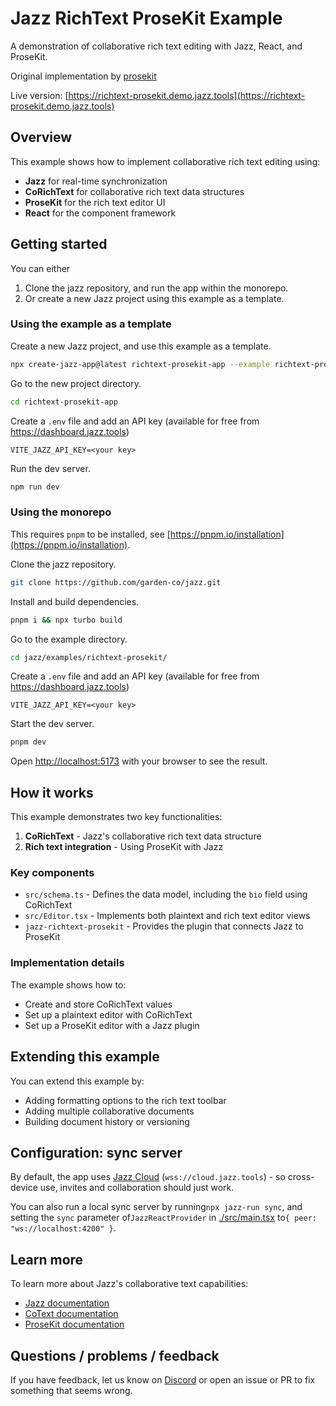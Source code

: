 # Jazz RichText ProseKit Example

A demonstration of collaborative rich text editing with Jazz, React, and ProseKit.

Original implementation by [prosekit](https://github.com/prosekit/prosekit-jazz)

Live version: [https://richtext-prosekit.demo.jazz.tools](https://richtext-prosekit.demo.jazz.tools)

## Overview

This example shows how to implement collaborative rich text editing using:

- **Jazz** for real-time synchronization
- **CoRichText** for collaborative rich text data structures
- **ProseKit** for the rich text editor UI
- **React** for the component framework

## Getting started

You can either

1. Clone the jazz repository, and run the app within the monorepo.
2. Or create a new Jazz project using this example as a template.

### Using the example as a template

Create a new Jazz project, and use this example as a template.

```bash
npx create-jazz-app@latest richtext-prosekit-app --example richtext-prosekit
```

Go to the new project directory.

```bash
cd richtext-prosekit-app
```

Create a `.env` file and add an API key (available for free from https://dashboard.jazz.tools)
```
VITE_JAZZ_API_KEY=<your key>
```

Run the dev server.

```bash
npm run dev
```

### Using the monorepo

This requires `pnpm` to be installed, see [https://pnpm.io/installation](https://pnpm.io/installation).

Clone the jazz repository.

```bash
git clone https://github.com/garden-co/jazz.git
```

Install and build dependencies.

```bash
pnpm i && npx turbo build
```

Go to the example directory.

```bash
cd jazz/examples/richtext-prosekit/
```

Create a `.env` file and add an API key (available for free from https://dashboard.jazz.tools)
```
VITE_JAZZ_API_KEY=<your key>
```

Start the dev server.

```bash
pnpm dev
```

Open [http://localhost:5173](http://localhost:5173) with your browser to see the result.

## How it works

This example demonstrates two key functionalities:

1. **CoRichText** - Jazz's collaborative rich text data structure
2. **Rich text integration** - Using ProseKit with Jazz

### Key components

- `src/schema.ts` - Defines the data model, including the `bio` field using CoRichText
- `src/Editor.tsx` - Implements both plaintext and rich text editor views
- `jazz-richtext-prosekit` - Provides the plugin that connects Jazz to ProseKit

### Implementation details

The example shows how to:

- Create and store CoRichText values
- Set up a plaintext editor with CoRichText
- Set up a ProseKit editor with a Jazz plugin

## Extending this example

You can extend this example by:

- Adding formatting options to the rich text toolbar
- Adding multiple collaborative documents
- Building document history or versioning

## Configuration: sync server

By default, the app uses [Jazz Cloud](https://jazz.tools/cloud) (`wss://cloud.jazz.tools`) - so cross-device use, invites and collaboration should just work.

You can also run a local sync server by running`npx jazz-run sync`, and setting the `sync` parameter of`JazzReactProvider` in [./src/main.tsx](./src/main.tsx) to`{ peer: "ws://localhost:4200" }`.

## Learn more

To learn more about Jazz's collaborative text capabilities:

- [Jazz documentation](https://jazz.tools/docs)
- [CoText documentation](https://jazz.tools/docs/using-covalues/cotext)
- [ProseKit documentation](https://prosekit.dev/getting-started/introduction/)

## Questions / problems / feedback

If you have feedback, let us know on [Discord](https://discord.gg/utDMjHYg42) or open an issue or PR to fix something that seems wrong.


